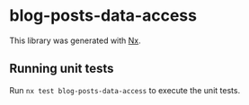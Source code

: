 # blog-posts-data-access

This library was generated with [Nx](https://nx.dev).

## Running unit tests

Run `nx test blog-posts-data-access` to execute the unit tests.
